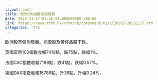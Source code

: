 ```yaml
---
layout: post
title: 歐洲3大指數個別發展
date: 2023-11-17 05:26:54.000000000 +08:00
link: https://news.rthk.hk/rthk/ch/component/k2/1728202-20231117.htm
categories: rthk
---
```


歐洲股市個別發展。能源股及奢侈品股下跌。

英國富時100指數收報7410點，跌75點，跌幅1%。

法國CAC指數收報7168點，跌41點，跌幅0.57%。

德國DAX指數收報15786點，升38點，升幅0.24%。
